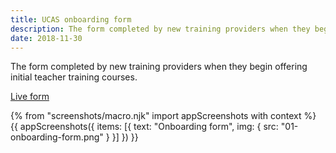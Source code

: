 ```yaml
---
title: UCAS onboarding form
description: The form completed by new training providers when they begin offering initial teacher training courses.
date: 2018-11-30
---
```

The form completed by new training providers when they begin offering initial teacher training courses.

[Live form](https://www.ucasdigital.com/misc/UTT_form/uttform.html)

{% from "screenshots/macro.njk" import appScreenshots with context %}
{{ appScreenshots({
  items: [{
    text: "Onboarding form",
    img: { src: "01-onboarding-form.png" }
  }]
}) }}
